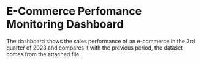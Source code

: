 # E-Commerce Perfomance Monitoring Dashboard

The dashboard shows the sales performance of an e-commerce in the 3rd quarter of 2023 and compares it with the previous period, the dataset comes from the attached file.
